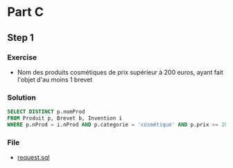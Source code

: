 # Part C
## Step 1
### Exercise
* Nom des produits cosmétiques de prix supérieur à 200 euros, ayant fait l'objet d'au moins 1 brevet

### Solution
```sql
SELECT DISTINCT p.nomProd
FROM Produit p, Brevet b, Invention i
WHERE p.nProd = i.nProd AND p.categorie = 'cosmétique' AND p.prix >= 200
```

### File
* [request.sql](request.sql)